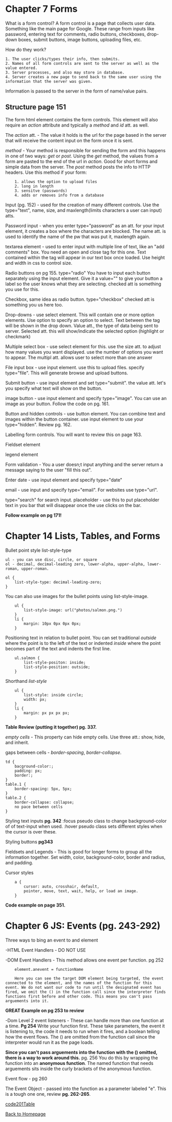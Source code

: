 # Chapter 7 Forms
 
What is a form control? A form control is a page that collects user data. Something like the main page for Google. These range from inputs like password, entering text for comments, radio buttons, checkboxes, drop-down boxes, submit buttons, image buttons, uploading files, etc.

How do they work? 

    1. The user clicks/types their info, then submits.
    2. Names of all form controls are sent to the server as well as the value entered.
    3. Server processes, and also may store in database.
    4. Server creates a new page to send back to the same user using the information that the server was given.

Information is passed to the server in the form of name/value pairs.

## Structure page 151

The form html element contains the form controls. This element will also require an _action_ attribute and typically a _method_ and _id_ att. as well.

The _action_ att. - The value it holds is the url for the page based in the server that will receive the content input on the form once it is sent.

_method_ -  Your method is responsible for sending the form and this happens in one of two ways: _get_ or _post_. Using the _get_ method, the values from a form are pasted to the end of the url in _action_. Good for short forms and simple data from the server. The _post_ method posts the info to HTTP headers. Use this method if your form:

        1. allows the option to upload files
        2. long in length
        3. sensitve (passwords)
        4. adds or removes info from a database

Input (pg. 152) - used for the creation of many different controls. Use the type="text", name, size, and maxlength(limits characters a user can input) atts.  

Password input - when you enter type="password" as an att. for your input element, it creates a box where the characters are blocked. The name att. is used to identify the name of the pw that was put it, maxlength again. 

textarea element - used to enter input with multiple line of text, like an "add comments" box. You need an open and close tag for this one. Text contained within the tag will appear in our text box once loaded. Use height and width in css to control size.

Radio buttons on pg 155. type="radio" You have to input each button separately using the input element. Give it a value="" to give your button a label so the user knows what they are selecting. checked att is something you use for this.

Checkbox, same idea as radio button. type="checkbox" checked att is something you us here too.

Drop-downs - use select element. This will contain one or more option elements. Use option to specify an option to select. Text between the tag will be shown in the drop down. Value att., the type of data being sent to server. Selected att. this will show/indicate the selected option (highlight or checkmark)

Multiple select box - use select element for this. use the size att. to adjust how many values you want displayed. use the number of options you want to appear. The multipl att. allows user to select more than one answer

File input box - use input element. use this to upload files. specify type="file". This will generate browse and upload buttons. 

Submit button - use input element and set type="submit". the value att. let's you specify what text will show on the button. 

image button - use input element and specify type="image". You can use an image as your button. Follow the code on pg. 161. 

Button and hidden controls - use button element. You can combine text and images within the button container. use input element to use your type="hidden". Review pg. 162.

Labelling form controls. You will want to review this on page 163. 

Fieldset element 

legend element

Form validation - You a user doesn;t input anything and the server return a message saying to the user "fill this out". 

Enter date - use input element and specify type="date"

email - use input and specify type="email". For websites use type="url". 

type="search" for search input.
placeholder - use this to put placeholder text in you bar that will disappear once the use clicks on the bar.

**Follow example on pg 171!**

# Chapter 14 Lists, Tables, and Forms

Bullet point style
list-style-type

    ul - you can use disc, circle, or square
    ol - decimal, decimal-leading zero, lower-alpha, upper-alpha, lower-roman, upper-roman.

    ol {
        list-style-type: decimal-leading-zero;
    }

You can also use images for the bullet points using list-style-image.

        ul {
            list-style-image: url("photos/salmon.png.")
        }
        li {
            margin: 10px 0px 0px 0px;
        }

Positioning text in relation to bullet point. You can set traditional _outside_ where the point is to the left of the text or indented _inside_ where the point becomes part of the text and indents the first line.

        ul.salmon {
            list-style-positon: inside;
            list-style-position: outside;
        }

Shorthand _list-style_

        ul {
            list-style: inside circle;
            width: px;
        }
        li {
            margin: px px px px;
        }

**Table Review (putting it together) pg. 337.**

_empty cells_ - This property can hide empty cells. Use three att.: show, hide, and inherit.

gaps between cells - _border-spacing_, _border-collapse_. 

    td {
        bacground-color:;
        padding: px;
        border:;
    }
    table.1 {
        border-spacing: 5px, 5px;
    }
    table.2 {
        border-collapse: collapse;
        no pace between cells
    }

Styling text inputs **pg. 342**
:focus pseudo class to change background-color of of text-input when used.
:hover pseudo class sets different styles when the cursor is over these.

Styling buttons **pg343** 

Fieldsets and Legends - This is good for longer forms to group all the information together. Set width, color, background-color, border and radius, and padding.

Cursor styles 
        
        a {
            cursor: auto, crosshair, default,
            pointer, move, text, wait, help, or load an image.
        }

**Code example on page 351.**

# Chapter 6 JS: Events (pg. 243-292)

Three ways to bing an event to and element

-HTML Event Handlers - DO NOT USE

-DOM Event Handlers - This method allows one event per function. pg 252

        element.anevent = functionName

        Here you can see the target DOM element being targeted, the event connected to the element, and the names of the function for this event. We do not want our code to run until the designated event has fired, we omit the () in the function call since the interpreter finds functions first before and other code. This means you can't pass arguements into it.

**GREAT Example on pg 253 to review**


-Dom Level 2 event listeners - These can handle more than one function at a time. **Pg 254** Write your function first. These take parameters, the event it is listening to, the code it needs to run when it fires, and a boolean telling how the event flows. The () are omitted from the function call since the interpreter would run it as the page loads.

**Since you can't pass arguements into the function with the () omitted, there is a way to work around this.** pg. 256 You do this by wrapping the function into an **anonymous function**. The named function that needs arguements sits inside the curly brackets of the anonymous function. 

Event flow - pg 260

The Event Object - passed into the function as a parameter labeled "e". This is a tough one one, review **pg. 262-265**. 

[code201Table](/201/code201Table.md)

[Back to Homepage](README.md)